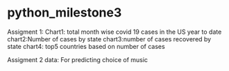 # python_milestone3
Assigment 1:
Chart1: total month wise covid 19 cases in the US year to date
chart2:Number of cases by state
chart3:number of cases recovered by state
chart4: top5 countries based on number of cases

Assigment 2 data: For predicting choice of music
